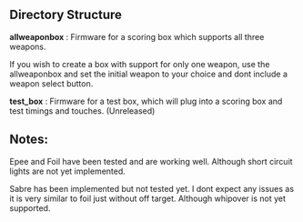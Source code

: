 ## Directory Structure

**allweaponbox** : Firmware for a scoring box which supports all three weapons.

If you wish to create a box with support for only one weapon, use the allweaponbox and set the initial weapon to your choice and dont include a weapon select button.

**test_box** :  Firmware for a test box, which will plug into a scoring box and test timings and touches. (Unreleased)

## Notes:
Epee and Foil have been tested and are working well. Although short circuit lights are not yet implemented.

Sabre has been implemented but not tested yet. I dont expect any issues as it is very similar to foil just without off target. Although whipover is not yet supported.





